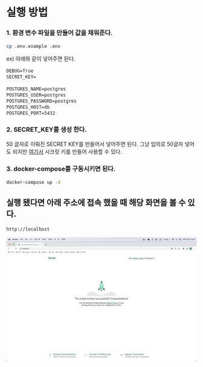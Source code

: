 # 실행 방법
### 1. 환경 변수 파일을 만들어 값을 채워준다.
```bash
cp .env.example .env
```
ex) 아래와 같이 넣어주면 된다.
```text
DEBUG=True
SECRET_KEY=

POSTGRES_NAME=postgres
POSTGRES_USER=postgres
POSTGRES_PASSWORD=postgres
POSTGRES_HOST=db
POSTGRES_PORT=5432
```

### 2. SECRET_KEY를 생성 한다.
50 글자로 이뤄진 SECRET KEY를 만들어서 넣어주면 된다. 그냥 임의로 50글자 넣어도 되지만 [여기서](https://djecrety.ir/) 시크릿 키를 만들어 사용할 수 있다. 

### 3. docker-compose를 구동시키면 된다.
```bash
docker-compose up -d
```

## 실행 됐다면 아래 주소에 접속 했을 때 해당 화면을 볼 수 있다.
```text
http://localhost
```
![](screen.png)
